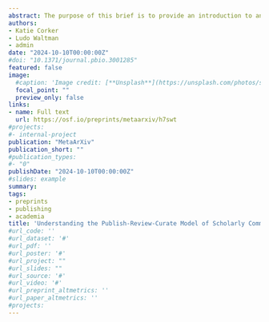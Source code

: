 ```yaml
---
abstract: The purpose of this brief is to provide an introduction to an increasingly popular way of communicating outputs of research: the Publish-Review-Curate (PRC) model. This model came into practice in the early 2000s, and it is now beginning to grow more rapidly. Here, we explain the model for the benefit of researchers, research funders, research institutions, and others in the scholarly communication ecosystem, and we provide data on uptake of the model to date. 
authors:
- Katie Corker 
- Ludo Waltman
- admin
date: "2024-10-10T00:00:00Z"
#doi: "10.1371/journal.pbio.3001285"
featured: false
image:
  #caption: 'Image credit: [**Unsplash**](https://unsplash.com/photos/s9CC2SKySJM)'
  focal_point: ""
  preview_only: false
links:
- name: Full text
  url: https://osf.io/preprints/metaarxiv/h7swt
#projects:
#- internal-project
publication: "MetaArXiv"
publication_short: ""
#publication_types:
#- "0"
publishDate: "2024-10-10T00:00:00Z"
#slides: example
summary: 
tags:
- preprints
- publishing
- academia
title: 'Understanding the Publish-Review-Curate Model of Scholarly Communication'
#url_code: ''
#url_dataset: '#'
#url_pdf: ''
#url_poster: '#'
#url_project: ""
#url_slides: ""
#url_source: '#'
#url_video: '#'
#url_preprint_altmetrics: ''
#url_paper_altmetrics: ''
#projects:
---
```

